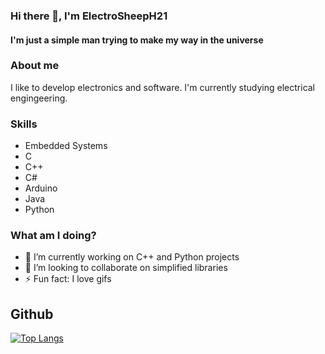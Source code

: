 ### Hi there 👋, I'm ElectroSheepH21
#### I'm just a simple man trying to make my way in the universe

### About me
I like to develop electronics and software. I'm currently studying electrical engingeering.

### Skills
- Embedded Systems
- C
- C++
- C#
- Arduino
- Java
- Python

### What am I doing?
- 🔭 I’m currently working on C++ and Python projects
- 👯 I’m looking to collaborate on simplified libraries 
- ⚡ Fun fact: I love gifs

## Github
[![Top Langs](https://github-readme-stats.vercel.app/api/top-langs/?username=ElectroSheepH21)](https://github.com/anuraghazra/github-readme-stats)
